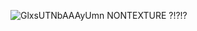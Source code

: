 ![GlxsUTNbAAAyUmn](https://github.com/user-attachments/assets/3487e88d-d866-49ec-81d4-d389bb37d4ba)
NONTEXTURE ?!?!?
